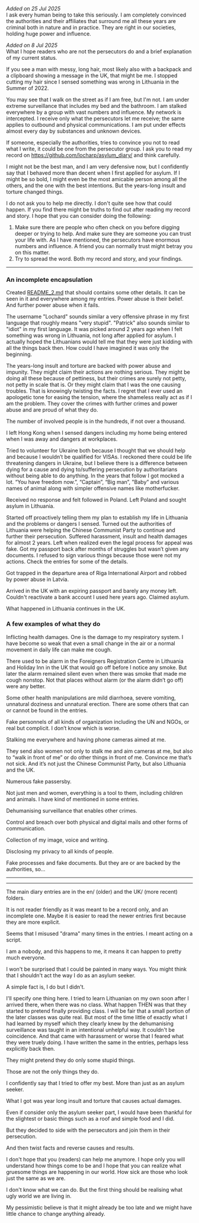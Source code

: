 *Added on 25 Jul 2025*\
I ask every human being to take this seriously. I am completely convinced the authorities and their affiliates that surround me  all these years are criminal both in nature and in practice. They are right in our societies, holding huge power and influence.

*Added on 8 Jul 2025*\
What I hope readers who are not the persecutors do and a brief explanation of my current status.

If you see a man with messy, long hair, most likely also with a backpack and a clipboard showing a message in the UK, that might be me. I stopped cutting my hair since I sensed something was wrong in Lithuania in the Summer of 2022.

You may see that I walk on the street as if I am free, but I'm not. I am under extreme surveillance that includes my bed and the bathroom. I am stalked everywhere by a group with vast numbers and influence. My network is intercepted. I receive only what the persecutors let me receive; the same applies to outbound and physical communications. I am put under effects almost every day by substances and unknown devices.

If someone, especially the authorities, tries to convince you not to read what I write, it could be one from the persecutor group. I ask you to read my record on https://github.com/locharp/asylum_diary/ and think carefully.

I might not be the best man, and I am very defensive now, but I confidently say that I behaved more than decent when I first applied for asylum. If I might be so bold, I might even be the most amicable person among all the others, and the one with the best intentions. But the years-long insult and torture changed things.

I do not ask you to help me directly. I don't quite see how that could happen. If you find there might be truths to find out after reading my record and story. I hope that you can consider doing the following:
1. Make sure there are people who often check on you before digging deeper or trying to help. And make sure they are someone you can trust your life with. As I have mentioned, the persecutors have enormous numbers and influence. A friend you can normally trust might betray you on this matter.
2. Try to spread the word. Both my record and story, and your findings.

---

### An incomplete encapsulation

Created [README_2.md](https://github.com/locharp/asylum_diary/blob/main/README_2.md) that should contains some other details. It can be seen in it and everywhere among my entries. Power abuse is their belief. And further power abuse when it fails.

The username "Lochard" sounds similar a very offensive phrase in my first language that roughly means "very stupid". "Patrick" also sounds similar to "idiot" in my first language. It was picked around 2 years ago when I felt something was wrong in Lithuania, not long after applied for asylum. I actually hoped the Lithuanians would tell me that they were just kidding with all the things back then. How could I have imagined it was only the beginning.

The years-long insult and torture are backed with power abuse and impunity. They might claim their actions are nothing serious. They might be doing all these because of pettiness, but their crimes are surely not petty, not petty in scale that is. Or they might claim that I was the one causing troubles. That is knowingly twisting the facts. I regret that I ever used an apologetic tone for easing the tension, where the shameless really act as if I am the problem. They cover the crimes with further crimes and power abuse and are proud of what they do.

The number of involved people is in the hundreds, if not over a thousand.

I left Hong Kong when I sensed dangers including my home being entered when I was away and dangers at workplaces.

Tried to volunteer for Ukraine both because I thought that we should help and because I wouldn’t be qualified for VISAs. I reckoned there could be life threatening dangers in Ukraine, but I believe there is a difference between dying for a cause and dying to/suffering persecution by authoritarians without being able to do anything. In the years that follow I got mocked a lot. “You have freedom now.”, “Captain”, “Big man”, "Baby” and various names of animal along with simpler offensive names like motherfucker.

Received no response and felt followed in Poland. Left Poland and sought asylum in Lithuania.

Started off proactively telling them my plan to establish my life in Lithuania and the problems or dangers I sensed. Turned out the authorities of Lithuania were helping the Chinese Communist Party to continue and further their persecution. Suffered harassment, insult and health damages for almost 2 years. Left when realized even the legal process for appeal was fake. Got my passport back after months of struggles but wasn’t given any documents. I refused to sign various things because those were not my actions. Check the entries for some of the details.

Got trapped in the departure area of Riga International Airport and robbed by power abuse in Latvia.

Arrived in the UK with an expiring passport and barely any money left. Couldn't reactivate a bank account I used here years ago. Claimed asylum. 

What happened in Lithuania continues in the UK.

### A few examples of what they do

Inflicting health damages. One is the damage to my respiratory system. I have become so weak that even a small change in the air or a normal movement in daily life can make me cough.

There used to be alarm in the Foreigners Registration Centre in Lithuania and Holiday Inn in the UK that would go off before I notice any smoke. But later the alarm remained silent even when there was smoke that made me cough nonstop. Not that places without alarm (or the alarm didn’t go off) were any better.

Some other health manipulations are mild diarrhoea, severe vomiting, unnatural doziness and unnatural erection. There are some others that can or cannot be found in the entries.

Fake personnels of all kinds of organization including the UN and NGOs, or real but complicit. I don’t know which is worse.

Stalking me everywhere and having phone cameras aimed at me.

They send also women not only to stalk me and aim cameras at me, but also to “walk in front of me” or do other things in front of me. Convince me that’s not sick. And it’s not just the Chinese Communist Party, but also Lithuania and the UK.

Numerous fake passersby.

Not just men and women, everything is a tool to them, including children and animals. I have kind of mentioned in some entries.

Dehumanising surveillance that enables other crimes.

Control and breach over both physical and digital mails and other forms of communication.

Collection of my image, voice and writing.

Disclosing my privacy to all kinds of people.

Fake processes and fake documents. But they are or are backed by the authorities, so...

---
---

The main diary entries are in the en/ (older) and the UK/ (more recent) folders.

It is not reader friendly as it was meant to be a record only, and an incomplete one. Maybe it is easier to read the newer entries first because they are more explicit.

Seems that I misused "drama" many times in the entries. I meant acting on a script.

I am a nobody, and this happens to me, it means it can happen to pretty much everyone.

I won't be surprised that I could be painted in many ways. You might think that I shouldn't act the way I do as an asylum seeker.

A simple fact is, I do but I didn't.

I'll specify one thing here. I tried to learn Lithuanian on my own soon after I arrived there, when there was no class. What happen THEN was that they started to pretend finally providing class. I will be fair that a small portion of the later classes was quite real. But most of the time little of exactly what I had learned by myself which they clearly knew by the dehumanising surveillance was taught in an intentional unhelpful way. It couldn't be coincidence. And that came with harassment or worse that I feared what they were truely doing. I have written the same in the entries, perhaps less explicitly back then.

They might pretend they do only some stupid things.

Those are not the only things they do.

I confidently say that I tried to offer my best. More than just as an asylum seeker. 

What I got was year long insult and torture that causes actual damages.

Even if consider only the asylum seeker part, I would have been thankful for the slightest or basic things such as a roof and simple food and I did. 

But they decided to side with the persecutors and join them in their persecution.

And then twist facts and reverse causes and results.

I don't hope that you (readers) can help me anymore. I hope only you will understand how things come to be and I hope that you can realize what gruesome things are happening in our world. How sick are those who look just the same as we are.

I don't know what we can do. But the first thing should be realising what ugly world we are living in.

My pessimistic believe is that it might already be too late and we might have little chance to change anything already.
